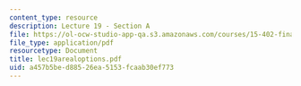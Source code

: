 ```yaml
---
content_type: resource
description: Lecture 19 - Section A
file: https://ol-ocw-studio-app-qa.s3.amazonaws.com/courses/15-402-finance-theory-ii-spring-2003/a457b5bed88526ea5153fcaab30ef773_lec19arealoptions.pdf
file_type: application/pdf
resourcetype: Document
title: lec19arealoptions.pdf
uid: a457b5be-d885-26ea-5153-fcaab30ef773
---
```

